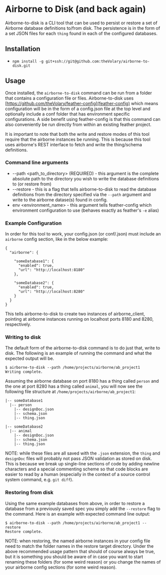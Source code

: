 # Airborne to Disk (and back again)

Airborne-to-disk is a CLI tool that can be used to persist or restore a set of Airborne database definitions to/from disk. The persistence is in the form of a set JSON files for each `thing` found in each of the configured databases. 

## Installation

* `npm install -g git+ssh://git@github.com:theVolary/airborne-to-disk.git`

## Usage

Once installed, the `airborne-to-disk` command can be run from a folder that contains a configuration file or files. Airborne-to-disk uses [https://github.com/theVolary/feather-config](feather-config) which means configuration will be in the form of a config.json file at the top level and optionally include a conf folder that has environment specific configurations. A side benefit using feather-config is that this command can also conveniently be run directly from within an existing feather project.

It is important to note that both the write and restore modes of this tool require that the airborne instances be running. This is because this tool uses airborne's REST interface to fetch and write the thing/schema definitions.
  
### Command line arguments

* --path <path_to_directory> (REQUIRED) - this argument is the complete absolute path to the directory you wish to write the database definitions to (or restore from)
* --restore - this is a flag that tells airborne-to-disk to read the database definitions from the directory specified via the `--path` argument and write to the airborne datase(s) found in config.
* env <environment_name> - this argument tells feather-config which environment configuration to use (behaves exactly as feather's `-e` alias)

### Example Configuration

In order for this tool to work, your config.json (or conf/<environment>.json) must include an `airborne` config section, like in the below example:

```
{
  "airborne": {
    
    "someDatabase1": {
      "enabled": true,
      "url": "http://localhost:8180"
    },
    
    "someDatabase2": {
      "enabled": true,
      "url": "http://localhost:8280"
    }
  }
}
```

This tells airborne-to-disk to create two instances of airborne_client, pointing at airborne instances running on localhost ports 8180 and 8280, respectively.

### Writing to disk

The default form of the airborne-to-disk command is to do just that, write to disk. The following is an example of running the command and what the expected output will be.

```
$ airborne-to-disk --path /home/projects/airborne/ab_project1
Writing complete.
```

Assuming the airborne database on port 8180 has a thing called `person` and the one at port 8280 has a thing called `animal`, you will now see the following file structure at `/home/projects/airborne/ab_project1`:

```
|-- someDatabase1
  |-- person
    |-- designDoc.json
    |-- schema.json
    |-- thing.json

|-- someDatabase2
  |-- animal
    |-- designDoc.json
    |-- schema.json
    |-- thing.json
```

NOTE: while these files are all saved with the `.json` extension, the `thing` and `designDoc` files will probably not pass JSON validation as stored on disk. This is because we break up single-line sections of code by adding newline characters and a special commenting scheme so that code blocks are easier to read by a human (especially in the context of a source control system command, e.g. `git diff`).

### Restoring from disk

Using the same example databases from above, in order to restore a database from a previously saved spec you simply add the `--restore` flag to the command. Here is an example with expected command line output:

```
$ airborne-to-disk --path /home/projects/airborne/ab_project1 --restore
Restore complete.
```

NOTE: when restoring, the named airborne instances in your config file need to match the folder names in the restore target directory. Under the above recommended usage pattern that should of course always be true, but it is something you should be aware of in case you want to start renaming these folders (for some weird reason) or you change the names of your airborne config sections (for some weird reason).